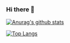 ### Hi there 👋

[![Anurag's github stats](https://github-readme-stats.vercel.app/api?username=MaximilianFlechtner)](https://github.com/anuraghazra/github-readme-stats)

[![Top Langs](https://github-readme-stats.vercel.app/api/top-langs/?username=MaximilianFlechtner)](https://github.com/anuraghazra/github-readme-stats)

<!--
**MaximilianFlechtner/MaximilianFlechtner** is a ✨ _special_ ✨ repository because its `README.md` (this file) appears on your GitHub profile.

Here are some ideas to get you started:

- 🔭 I’m currently working on ...
- 🌱 I’m currently learning ...
- 👯 I’m looking to collaborate on ...
- 🤔 I’m looking for help with ...
- 💬 Ask me about ...
- 📫 How to reach me: ...
- 😄 Pronouns: ...
- ⚡ Fun fact: ...
-->
